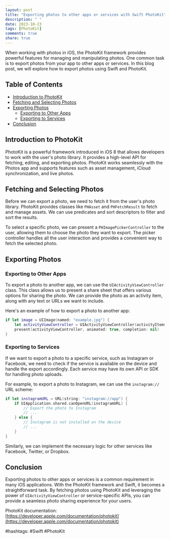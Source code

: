 ```yaml
---
layout: post
title: "Exporting photos to other apps or services with Swift PhotoKit"
description: " "
date: 2023-10-23
tags: [PhotoKit]
comments: true
share: true
---
```


When working with photos in iOS, the PhotoKit framework provides powerful features for managing and manipulating photos. One common task is to export photos from your app to other apps or services. In this blog post, we will explore how to export photos using Swift and PhotoKit.

## Table of Contents

- [Introduction to PhotoKit](#introduction-to-photokit)
- [Fetching and Selecting Photos](#fetching-and-selecting-photos)
- [Exporting Photos](#exporting-photos)
  - [Exporting to Other Apps](#exporting-to-other-apps)
  - [Exporting to Services](#exporting-to-services)
- [Conclusion](#conclusion)

## Introduction to PhotoKit

PhotoKit is a powerful framework introduced in iOS 8 that allows developers to work with the user's photo library. It provides a high-level API for fetching, editing, and exporting photos. PhotoKit works seamlessly with the Photos app and supports features such as asset management, iCloud synchronization, and live photos.

## Fetching and Selecting Photos

Before we can export a photo, we need to fetch it from the user's photo library. PhotoKit provides classes like `PHAsset` and `PHFetchResult` to fetch and manage assets. We can use predicates and sort descriptors to filter and sort the results.

To select a specific photo, we can present a `PHImagePickerController` to the user, allowing them to choose the photo they want to export. The picker controller handles all the user interaction and provides a convenient way to fetch the selected photo.

## Exporting Photos

### Exporting to Other Apps

To export a photo to another app, we can use the `UIActivityViewController` class. This class allows us to present a share sheet that offers various options for sharing the photo. We can provide the photo as an activity item, along with any text or URLs we want to include.

Here's an example of how to export a photo to another app:

```swift
if let image = UIImage(named: "example.jpg") {
    let activityViewController = UIActivityViewController(activityItems: [image], applicationActivities: nil)
    present(activityViewController, animated: true, completion: nil)
}
```

### Exporting to Services

If we want to export a photo to a specific service, such as Instagram or Facebook, we need to check if the service is available on the device and handle the export accordingly. Each service may have its own API or SDK for handling photo uploads.

For example, to export a photo to Instagram, we can use the `instagram://` URL scheme:

```swift
if let instagramURL = URL(string: "instagram://app") {
    if UIApplication.shared.canOpenURL(instagramURL) {
        // Export the photo to Instagram
        // ...
    } else {
        // Instagram is not installed on the device
        // ...
    }
}
```

Similarly, we can implement the necessary logic for other services like Facebook, Twitter, or Dropbox.

## Conclusion

Exporting photos to other apps or services is a common requirement in many iOS applications. With the PhotoKit framework and Swift, it becomes a straightforward task. By fetching photos using PhotoKit and leveraging the power of `UIActivityViewController` or service-specific APIs, you can provide a seamless photo sharing experience for your users.

PhotoKit documentation: [https://developer.apple.com/documentation/photokit](https://developer.apple.com/documentation/photokit)

#hashtags: #Swift #PhotoKit